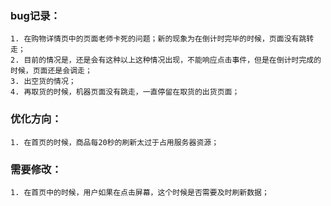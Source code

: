 ### bug记录：
	1. 在购物详情页中的页面老师卡死的问题；新的现象为在倒计时完毕的时候，页面没有跳转走；
	2. 目前的情况是，还是会有这种以上这种情况出现，不能响应点击事件，但是在倒计时完成的时候，页面还是会调走；
	3. 出空货的情况；
	4. 再取货的时候，机器页面没有跳走，一直停留在取货的出货页面；

### 优化方向：
	1. 在首页的时候，商品每20秒的刷新太过于占用服务器资源；


### 需要修改：
	1. 在首页中的时候，用户如果在点击屏幕，这个时候是否需要及时刷新数据；